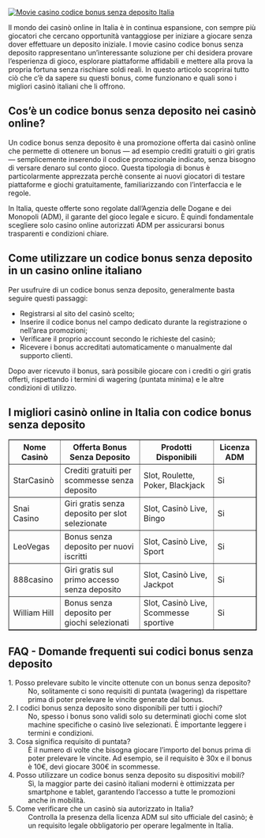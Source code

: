 [![Movie casino codice bonus senza deposito Italia](https://123-caf.pages.dev/gitsignup.png)](https://vrmoo.ru/Bt82HjjY)

<div>   <p>Il mondo dei casinò online in Italia è in continua espansione, con sempre più giocatori che cercano opportunità vantaggiose per iniziare a giocare senza dover effettuare un deposito iniziale. I movie casino codice bonus senza deposito rappresentano un’interessante soluzione per chi desidera provare l’esperienza di gioco, esplorare piattaforme affidabili e mettere alla prova la propria fortuna senza rischiare soldi reali. In questo articolo scoprirai tutto ciò che c’è da sapere su questi bonus, come funzionano e quali sono i migliori casinò italiani che li offrono.</p>    <h2>Cos’è un codice bonus senza deposito nei casinò online?</h2>   <p>Un codice bonus senza deposito è una promozione offerta dai casinò online che permette di ottenere un bonus — ad esempio crediti gratuiti o giri gratis — semplicemente inserendo il codice promozionale indicato, senza bisogno di versare denaro sul conto gioco. Questa tipologia di bonus è particolarmente apprezzata perchè consente ai nuovi giocatori di testare piattaforme e giochi gratuitamente, familiarizzando con l’interfaccia e le regole.</p>   <p>In Italia, queste offerte sono regolate dall’Agenzia delle Dogane e dei Monopoli (ADM), il garante del gioco legale e sicuro. È quindi fondamentale scegliere solo casino online autorizzati ADM per assicurarsi bonus trasparenti e condizioni chiare.</p>    <h2>Come utilizzare un codice bonus senza deposito in un casino online italiano</h2>   <p>Per usufruire di un codice bonus senza deposito, generalmente basta seguire questi passaggi:</p>   <ul>   <li>Registrarsi al sito del casinò scelto;</li>   <li>Inserire il codice bonus nel campo dedicato durante la registrazione o nell’area promozioni;</li>   <li>Verificare il proprio account secondo le richieste del casinò;</li>   <li>Ricevere i bonus accreditati automaticamente o manualmente dal supporto clienti.</li>   </ul>   <p>Dopo aver ricevuto il bonus, sarà possibile giocare con i crediti o giri gratis offerti, rispettando i termini di wagering (puntata minima) e le altre condizioni di utilizzo.</p>    <h2>I migliori casinò online in Italia con codice bonus senza deposito</h2>   <table border="1" cellspacing="0" cellpadding="5">   <thead>   <tr>   <th>Nome Casinò</th>   <th>Offerta Bonus Senza Deposito</th>   <th>Prodotti Disponibili</th>   <th>Licenza ADM</th>   </tr>   </thead>   <tbody>   <tr>   <td>StarCasinò</td>   <td>Crediti gratuiti per scommesse senza deposito</td>   <td>Slot, Roulette, Poker, Blackjack</td>   <td>Si</td>   </tr>   <tr>   <td>Snai Casino</td>   <td>Giri gratis senza deposito per slot selezionate</td>   <td>Slot, Casinò Live, Bingo</td>   <td>Si</td>   </tr>   <tr>   <td>LeoVegas</td>   <td>Bonus senza deposito per nuovi iscritti</td>   <td>Slot, Casinò Live, Sport</td>   <td>Si</td>   </tr>   <tr>   <td>888casino</td>   <td>Giri gratis sul primo accesso senza deposito</td>   <td>Slot, Casinò Live, Jackpot</td>   <td>Si</td>   </tr>   <tr>   <td>William Hill</td>   <td>Bonus senza deposito per giochi selezionati</td>   <td>Slot, Casinò Live, Scommesse sportive</td>   <td>Si</td>   </tr>   </tbody>   </table>    <h2>FAQ - Domande frequenti sui codici bonus senza deposito</h2>   <dl>   <dt>1. Posso prelevare subito le vincite ottenute con un bonus senza deposito?</dt>   <dd>No, solitamente ci sono requisiti di puntata (wagering) da rispettare prima di poter prelevare le vincite generate dal bonus.</dd>    <dt>2. I codici bonus senza deposito sono disponibili per tutti i giochi?</dt>   <dd>No, spesso i bonus sono validi solo su determinati giochi come slot machine specifiche o casinò live selezionati. È importante leggere i termini e condizioni.</dd>    <dt>3. Cosa significa requisito di puntata?</dt>   <dd>È il numero di volte che bisogna giocare l’importo del bonus prima di poter prelevare le vincite. Ad esempio, se il requisito è 30x e il bonus è 10€, devi giocare 300€ in scommesse.</dd>    <dt>4. Posso utilizzare un codice bonus senza deposito su dispositivi mobili?</dt>   <dd>Sì, la maggior parte dei casinò italiani moderni è ottimizzata per smartphone e tablet, garantendo l’accesso a tutte le promozioni anche in mobilità.</dd>    <dt>5. Come verificare che un casinò sia autorizzato in Italia?</dt>   <dd>Controlla la presenza della licenza ADM sul sito ufficiale del casinò; è un requisito legale obbligatorio per operare legalmente in Italia.</dd>   </dl>   </div>